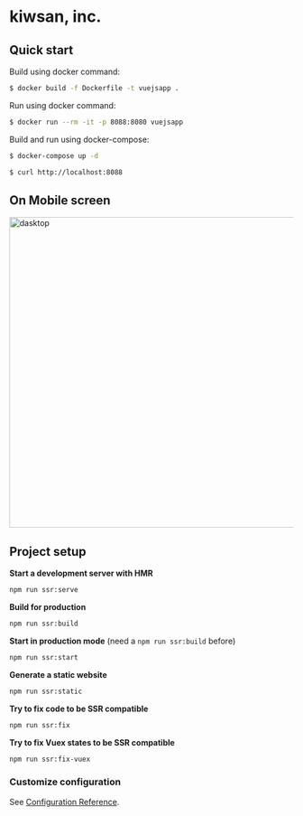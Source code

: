 # kiwsan, inc.

## Quick start

Build using docker command:

```bash
$ docker build -f Dockerfile -t vuejsapp .
```

Run using docker command:

```bash
$ docker run --rm -it -p 8088:8080 vuejsapp
```

Build and run using docker-compose:

```bash
$ docker-compose up -d
```

```bash
$ curl http://localhost:8088
```

## On Mobile screen

<img src="https://raw.githubusercontent.com/kiwsan/kiwsan/master/screenshots/iPhone%20XR%2C%20XS%20Max%2C%2011%20%E2%80%93%201.png" alt="dasktop" width="550"/>

## Project setup

**Start a development server with HMR**

```bash
npm run ssr:serve
```

**Build for production**

```bash
npm run ssr:build
```

**Start in production mode** (need a `npm run ssr:build` before)

```bash
npm run ssr:start
```

**Generate a static website**

```bash
npm run ssr:static
```

**Try to fix code to be SSR compatible**

```bash
npm run ssr:fix
```

**Try to fix Vuex states to be SSR compatible**

```bash
npm run ssr:fix-vuex
```

### Customize configuration

See [Configuration Reference](https://cli.vuejs.org/config/).

